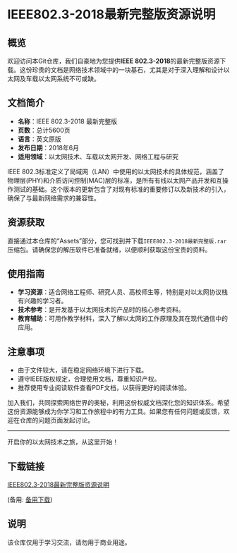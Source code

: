 # IEEE802.3-2018最新完整版资源说明

## 概览

欢迎访问本Git仓库，我们自豪地为您提供**IEEE 802.3-2018**的最新完整版资源下载。这份珍贵的文档是网络技术领域中的一块基石，尤其是对于深入理解和设计以太网及车载以太网系统不可或缺。

## 文档简介

- **名称**：IEEE 802.3-2018 最新完整版
- **页数**：总计5600页
- **语言**：英文原版
- **发布日期**：2018年6月
- **适用领域**：以太网技术、车载以太网开发、网络工程与研究

IEEE 802.3标准定义了局域网（LAN）中使用的以太网技术的具体规范，涵盖了物理层(PHY)和介质访问控制(MAC)层的标准，是所有有线以太网产品开发和互操作测试的基础。这个版本的更新包含了对现有标准的重要修订以及新技术的引入，确保了与最新网络需求的兼容性。

## 资源获取

直接通过本仓库的“Assets”部分，您可找到并下载`IEEE802.3-2018最新完整版.rar`压缩包。请确保您的解压软件已准备就绪，以便顺利获取这份宝贵的资料。

## 使用指南

- **学习资源**：适合网络工程师、研究人员、高校师生等，特别是对以太网协议栈有兴趣的学习者。
- **技术参考**：是开发基于以太网技术的产品时的核心参考资料。
- **教育辅助**：可用作教学材料，深入了解以太网的工作原理及其在现代通信中的应用。

## 注意事项

- 由于文件较大，请在稳定网络环境下进行下载。
- 遵守IEEE版权规定，合理使用文档，尊重知识产权。
- 推荐使用专业阅读软件查看PDF文档，以获得更好的阅读体验。

加入我们，共同探索网络世界的奥秘，利用这份权威文档深化您的知识体系。希望这份资源能够成为你学习和工作旅程中的有力工具。如果您有任何问题或反馈，欢迎在仓库的问题页面发起讨论。

---

开启你的以太网技术之旅，从这里开始！

## 下载链接
[IEEE802.3-2018最新完整版资源说明](https://pan.quark.cn/s/95bfebeff573) 

(备用: [备用下载](https://pan.baidu.com/s/16u5yo48vAaEOduf3pVhmyg?pwd=1234))

## 说明

该仓库仅用于学习交流，请勿用于商业用途。
